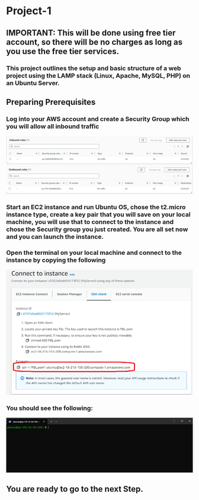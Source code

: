 # Project-1

## IMPORTANT: This will be done using free tier account, so there will be no charges as long as you use the free tier services.

### This project outlines the setup and basic structure of a web project using the LAMP stack (Linux, Apache, MySQL, PHP) on an Ubuntu Server.

## Preparing Prerequisites 

### Log into your AWS account and create a Security Group which you will allow all inbound traffic 

![inbound-traffic](./images/inbound-traffic.png)
![outbound-traffic](./images/outbound-traffic.png)


### Start an EC2 instance and run Ubuntu OS, chose the t2.micro instance type, create a key pair that you will save on your local machine, you will use that to connect to the instance and chose the Security group you just created. You are all set now and you can launch the instance.

### Open the terminal on your local machine and connect to the instance by copying the following 

![instance-connect](./images/connect-to-instance.png)

### You should see the following: 

![connected](./images/connected.png)


## You are ready to go to the next Step.